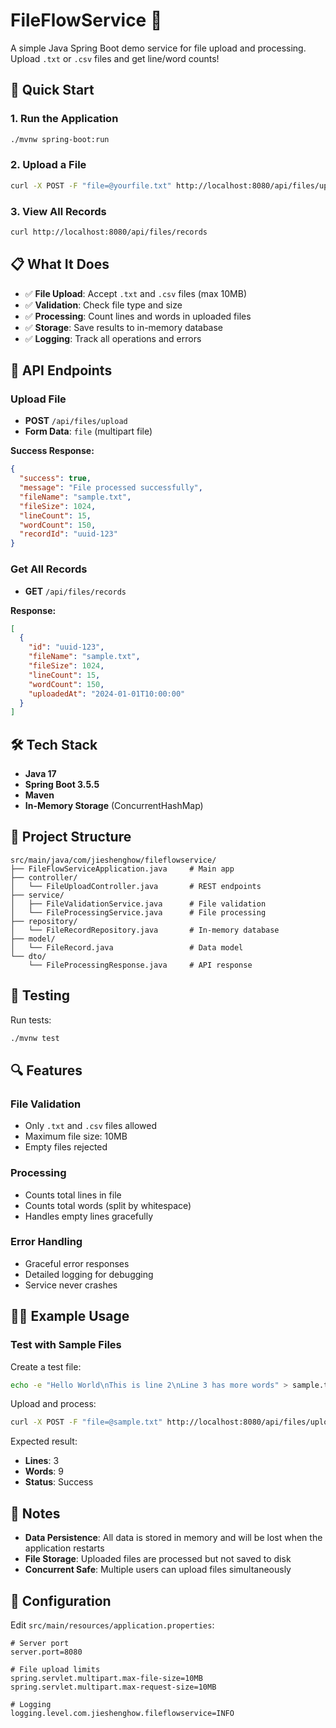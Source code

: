 # FileFlowService 📁

A simple Java Spring Boot demo service for file upload and processing. Upload `.txt` or `.csv` files and get line/word counts!

## 🚀 Quick Start

### 1. Run the Application
```bash
./mvnw spring-boot:run
```

### 2. Upload a File
```bash
curl -X POST -F "file=@yourfile.txt" http://localhost:8080/api/files/upload
```

### 3. View All Records
```bash
curl http://localhost:8080/api/files/records
```

## 📋 What It Does

- ✅ **File Upload**: Accept `.txt` and `.csv` files (max 10MB)
- ✅ **Validation**: Check file type and size
- ✅ **Processing**: Count lines and words in uploaded files
- ✅ **Storage**: Save results to in-memory database
- ✅ **Logging**: Track all operations and errors

## 🔧 API Endpoints

### Upload File
- **POST** `/api/files/upload`
- **Form Data**: `file` (multipart file)

**Success Response:**
```json
{
  "success": true,
  "message": "File processed successfully",
  "fileName": "sample.txt",
  "fileSize": 1024,
  "lineCount": 15,
  "wordCount": 150,
  "recordId": "uuid-123"
}
```

### Get All Records
- **GET** `/api/files/records`

**Response:**
```json
[
  {
    "id": "uuid-123",
    "fileName": "sample.txt",
    "fileSize": 1024,
    "lineCount": 15,
    "wordCount": 150,
    "uploadedAt": "2024-01-01T10:00:00"
  }
]
```

## 🛠️ Tech Stack

- **Java 17**
- **Spring Boot 3.5.5**
- **Maven**
- **In-Memory Storage** (ConcurrentHashMap)

## 📁 Project Structure

```
src/main/java/com/jieshenghow/fileflowservice/
├── FileFlowServiceApplication.java     # Main app
├── controller/
│   └── FileUploadController.java       # REST endpoints
├── service/
│   ├── FileValidationService.java      # File validation
│   └── FileProcessingService.java      # File processing
├── repository/
│   └── FileRecordRepository.java       # In-memory database
├── model/
│   └── FileRecord.java                 # Data model
└── dto/
    └── FileProcessingResponse.java     # API response
```

## 🧪 Testing

Run tests:
```bash
./mvnw test
```

## 🔍 Features

### File Validation
- Only `.txt` and `.csv` files allowed
- Maximum file size: 10MB
- Empty files rejected

### Processing
- Counts total lines in file
- Counts total words (split by whitespace)
- Handles empty lines gracefully

### Error Handling
- Graceful error responses
- Detailed logging for debugging
- Service never crashes

## 🏃‍♂️ Example Usage

### Test with Sample Files

Create a test file:
```bash
echo -e "Hello World\nThis is line 2\nLine 3 has more words" > sample.txt
```

Upload and process:
```bash
curl -X POST -F "file=@sample.txt" http://localhost:8080/api/files/upload
```

Expected result:
- **Lines**: 3
- **Words**: 9
- **Status**: Success

## 📝 Notes

- **Data Persistence**: All data is stored in memory and will be lost when the application restarts
- **File Storage**: Uploaded files are processed but not saved to disk
- **Concurrent Safe**: Multiple users can upload files simultaneously

## 🔧 Configuration

Edit `src/main/resources/application.properties`:
```properties
# Server port
server.port=8080

# File upload limits
spring.servlet.multipart.max-file-size=10MB
spring.servlet.multipart.max-request-size=10MB

# Logging
logging.level.com.jieshenghow.fileflowservice=INFO
```

